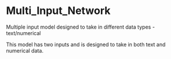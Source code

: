 # Multi_Input_Network
Multiple input model designed to take in different data types - text/numerical

This model has two inputs and is designed to take in both text and numerical data.
